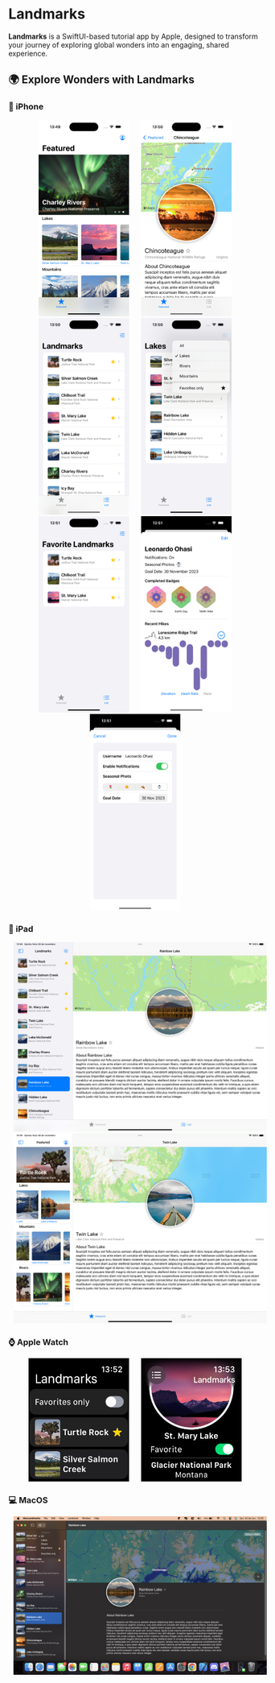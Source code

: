 # Landmarks

**Landmarks** is a SwiftUI-based tutorial app by Apple, designed to transform your journey of exploring global wonders into an engaging, shared experience.

## 🌍 Explore Wonders with Landmarks

### 📱 iPhone 
<p align="center">
  <img src="https://github.com/leo-ohasi/Landmarks/blob/main/Images/ios1.png" width="180" hspace="10">
  <img src="https://github.com/leo-ohasi/Landmarks/blob/main/Images/ios2.png" width="180" hspace="10">
  <img src="https://github.com/leo-ohasi/Landmarks/blob/main/Images/ios3.png" width="180" hspace="10">
  <img src="https://github.com/leo-ohasi/Landmarks/blob/main/Images/ios4.png" width="180" hspace="10">
  <img src="https://github.com/leo-ohasi/Landmarks/blob/main/Images/ios5.png" width="180" hspace="10">
  <img src="https://github.com/leo-ohasi/Landmarks/blob/main/Images/ios6.png" width="180" hspace="10">
  <img src="https://github.com/leo-ohasi/Landmarks/blob/main/Images/ios7.png" width="180" hspace="10">
</p>

### 📱 iPad 
<p align="center">
  <img src="https://github.com/leo-ohasi/Landmarks/blob/main/Images/ipad1.png" width="550" hspace="10">
  <img src="https://github.com/leo-ohasi/Landmarks/blob/main/Images/ipad2.png" width="550" hspace="10">
</p>

### ⌚ Apple Watch 
<p align="center">
  <img src="https://github.com/leo-ohasi/Landmarks/blob/main/Images/watch1.png" width="200" hspace="10">
  <img src="https://github.com/leo-ohasi/Landmarks/blob/main/Images/watch2.png" width="200" hspace="10">
</p>

### 💻 MacOS 
<p align="center">
  <img src="https://github.com/leo-ohasi/Landmarks/blob/main/Images/mac1.png" width="750" hspace="10">
</p>


